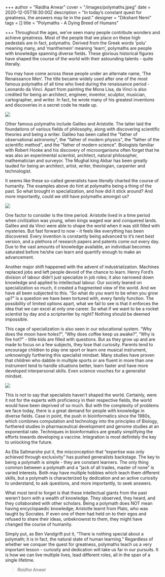 +++
author = "Raidha Anwar"
cover = "/images/polymaths.jpeg"
date = 2020-12-05T18:30:00Z
description = "In today’s constant quest for greatness, the answers may lie in the past."
designer = "Dikshant Nemi"
tags = []
title = "Polymaths - A Dying Breed of Humans"

+++
Throughout the ages, we’ve seen many people contribute wonders and achieve greatness. Most of the people that we place on these high pedestals are in fact, polymaths. Derived from the Greek words ‘polu’ meaning many, and ‘manthemein’ meaning ‘learn’, polymaths are people with knowledge spanning diverse fields. These glorious historical figures have shaped the course of the world with their astounding talents - quite literally.

You may have come across these people under an alternate name, ‘The Renaissance Men’. The title became widely used after one of the most famous polymaths of all time who lived during the renaissance period - Leonardo da Vinci. Apart from painting the Mona Lisa, da Vinci is also credited for being an architect, engineer, inventor, sculptor, musician, cartographer, and writer. In fact, he wrote many of his greatest inventions and discoveries in a secret code he made up.

![](/images/6-12-1.png)

Other famous polymaths include Galileo and Aristotle. The latter laid the foundations of various fields of philosophy, along with discovering scientific theories and being a writer. Galileo has been called the "father of observational astronomy", the "father of modern physics", the "father of the scientific method", and the "father of modern science". Biologists familiar with Robert Hooke and his discovery of microorganisms often forget that he was also an experimental scientist, architect, natural philosopher, mathematician and surveyor. The Mughal king Akbar has been greatly lauded for being an architect, artist, writer, theologian, carpenter and technologist.

It seems like these so-called generalists have _literally_ charted the course of humanity. The examples above do hint at polymaths being a thing of the past. So what brought in specialization, and how did it stick around? And more importantly, could we still have polymaths amongst us?

  
![](/images/6-12-2.png)

One factor to consider is the time period. Aristotle lived in a time period when civilization was young, when kings waged war and conquered lands. Galileo and da Vinci were able to shape the world when it was still filled with mysteries. But fast forward to now - it feels like everything has been discovered. Every invention is constantly being advanced to it’s next best version, and a plethora of research papers and patents come out every day. Due to the vast amounts of knowledge available, an individual becomes saturated before he/she can learn and quantify enough to make an advancement.

Another major shift happened with the advent of industrialization. Machines replaced jobs and left people devoid of the chance to learn. Henry Ford’s division of labour didn’t just specialize in job roles; it also narrowed down knowledge and applied to intellectual labour. Our society leaned on specialization so much, it created a fragmented view of the world. And we have all been subjected to this. “So what do you want to be when you grow up?” is a question we have been tortured with, every family function. The possibility of limited options apart, what we fail to see is that it enforces the idea that we can excel at only one career. So what if we want to be a rocket scientist by day and a scriptwriter by night? Nothing should be deemed impossible.

This cage of specialization is also seen in our educational system. “Why does the moon have holes?”, “Why does coffee keep us awake?”, “Why is fire hot?” - little kids are filled with questions. But as they grow up and are made to focus on a few subjects, they lose that curiosity. Parents tend to encourage children to play one sport or learn one musical instrument, unknowingly furthering this specialist mindset. Many studies have proven that children who dabble in multiple sports or are fluent in more than one instrument tend to handle situations better, learn faster and have more developed interpersonal skills. Even science vouches for a generalist mindset.

![](/images/6-12-3.png)

This is not to say that specialists haven’t shaped the world. Certainly, were it not for the experts with proficiency in their respective fields, the world would have been deprived of so much. But with the complexity of problems we face today, there is a great demand for people with knowledge in diverse fields. Case in point, the push in bioinformatics since the 1980s, which combines computation and technology into the principles of Biology, furthered studies in pharmaceutical development and genome studies at an exponential rate. Techniques in bioinformatics are greatly simplifying the efforts towards developing a vaccine. Integration is most definitely the key to unlocking the future.

As Ella Saltmarshe put it, the misconception that “expertise was only achieved through exclusivity” has pushed generalists backstage. The key to being a polymath is simple - they are constant learners. The only thing common between a polymath and a “jack of all trades, master of none” is varied interests. Both may have multiple hobbies which teach them different skills, but a polymath is characterized by dedication and an active curiosity to understand, to ask questions, and more importantly, to seek answers.

What most tend to forget is that these intellectual giants from the past weren’t born with a wealth of knowledge. They observed, they heard, and they collaborated with other scholars. Being a polymath does NOT mean having encyclopaedic knowledge; Aristotle learnt from Plato, who was taught by Socrates. If even one of them had held on to their egos and refused to share their ideas, unbeknownst to them, they might have changed the course of humanity.

Simply put, as Ben Vandgrift put it, “There is nothing special about a polymath; it is in fact, the natural state of human learning.” Regardless of whether we conquer the quest for greatness, polymaths teach us a very important lesson - curiosity and dedication will take us far in our pursuits. It is how we can live multiple lives, lead different roles, all in the span of a single lifetime.

>   
> _Raidha Anwar_